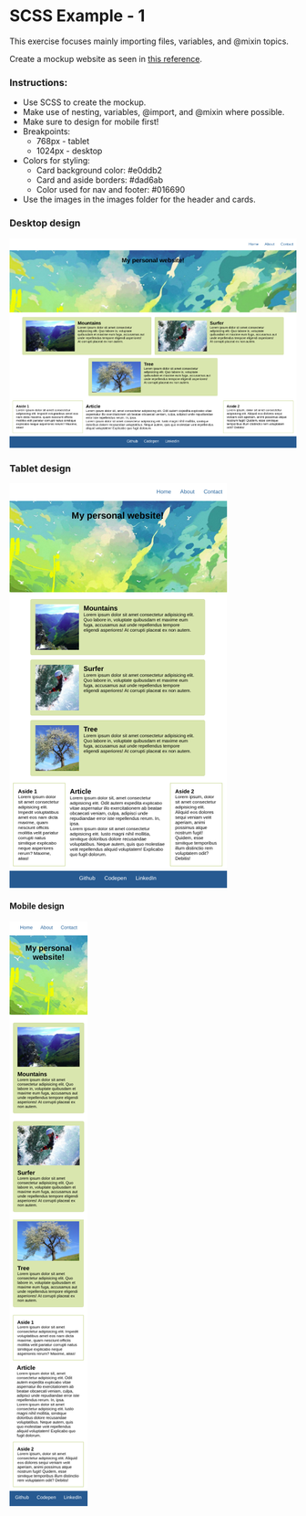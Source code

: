 # SCSS Example - 1

This exercise focuses mainly importing files, variables, and @mixin topics.

Create a mockup website as seen in [this reference](https://hsnakk.github.io/scss_exer_1/).

### Instructions:

* Use SCSS to create the mockup.
* Make use of nesting, variables, @import, and @mixin where possible.
* Make sure to design for mobile first!
* Breakpoints:
  * 768px - tablet
  * 1024px - desktop
* Colors for styling:
  * Card background color: #e0ddb2
  * Card and aside borders: #dad6ab
  * Color used for nav and footer: #016690
* Use the images in the images folder for the header and cards.

### Desktop design

![Desktop](./reference_images/desktop.png "desktop version")

### Tablet design

![Tablet](./reference_images/tablet.png "tablet version")

#### Mobile design

![Mobile](./reference_images/mobile.png "mobile version")

